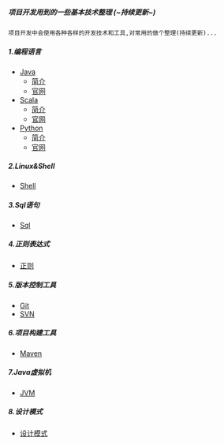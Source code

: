 
##### 项目开发用到的一些基本技术整理 (~持续更新~)
    项目开发中会使用各种各样的开发技术和工具,对常用的做个整理(持续更新)...

##### 1.编程语言
* [Java](src/main/scala/libin/program/_01_java)  
    - [简介](https://en.wikipedia.org/wiki/Java_(programming_language))
    - [官网](https://www.oracle.com/technetwork/java/index.html)
* [Scala](src/main/scala/libin/program/_02_scala)
    - [简介](https://en.wikipedia.org/wiki/Scala_(programming_language))
    - [官网](https://www.scala-lang.org/)
* [Python](src/main/scala/libin/program/_03_python)
    - [简介](https://en.wikipedia.org/wiki/Python_(programming_language))
    - [官网](https://www.python.org/)

##### 2.Linux&Shell
* [Shell](src/main/scala/libin/program/_04_shell)

##### 3.Sql语句
* [Sql](src/main/scala/libin/program/_05_sql)

##### 4.正则表达式
* [正则](src/main/scala/libin/program/_06_regExp)

##### 5.版本控制工具
* [Git](src/main/scala/libin/program/_07_git)
* [SVN](src/main/scala/libin/program/_09_svn)

##### 6.项目构建工具
* [Maven](src/main/scala/libin/program/_08_maven)

##### 7.Java虚拟机
* [JVM](src/main/scala/libin/program/_10_jvm)

##### 8.设计模式
* [设计模式](src/main/scala/libin/program/_11_designPattern)
